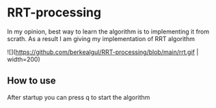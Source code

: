# RRT-processing
In my opinion, best way to learn the algorithm is to implementing it from scrath. As a result I am giving my implementation of RRT algorithm

![](https://github.com/berkealgul/RRT-processing/blob/main/rrt.gif | width=200)

## How to use
After startup you can press q to start the algorithm


